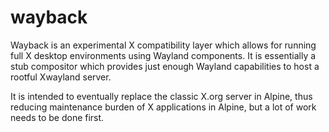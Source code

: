 # wayback

Wayback is an experimental X compatibility layer which allows for running
full X desktop environments using Wayland components.  It is essentially
a stub compositor which provides just enough Wayland capabilities to host
a rootful Xwayland server.

It is intended to eventually replace the classic X.org server in Alpine,
thus reducing maintenance burden of X applications in Alpine, but a lot
of work needs to be done first.
